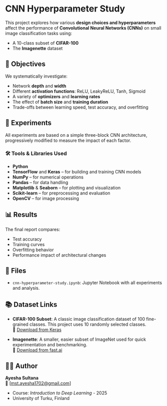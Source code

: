 # CNN Hyperparameter Study

This project explores how various **design choices and hyperparameters** affect the performance of **Convolutional Neural Networks (CNNs)** on small image classification tasks using:

- A 10-class subset of **CIFAR-100**
- The **Imagenette** dataset

## 📌 Objectives

We systematically investigate:

- Network **depth** and **width**
- Different **activation functions**: ReLU, LeakyReLU, Tanh, Sigmoid
- A variety of **optimizers** and **learning rates**
- The effect of **batch size** and **training duration**
- Trade-offs between learning speed, test accuracy, and overfitting

## 🧪 Experiments

All experiments are based on a simple three-block CNN architecture, progressively modified to measure the impact of each factor.

### 🛠️ Tools & Libraries Used

- **Python**
- **TensorFlow** and **Keras** – for building and training CNN models
- **NumPy** – for numerical operations
- **Pandas** – for data handling
- **Matplotlib** & **Seaborn** – for plotting and visualization
- **Scikit-learn** – for preprocessing and evaluation
- **OpenCV** – for image processing

## 📊 Results

The final report compares:

- Test accuracy
- Training curves
- Overfitting behavior
- Performance impact of architectural changes

## 📁 Files

- `cnn-hyperparameter-study.ipynb`: Jupyter Notebook with all experiments and analysis.

## 📚 Dataset Links

- **CIFAR-100 Subset**: A classic image classification dataset of 100 fine-grained classes. This project uses 10 randomly selected classes.  
  🔗 [Download from Keras](https://www.cs.toronto.edu/~kriz/cifar.html)

- **Imagenette**: A smaller, easier subset of ImageNet used for quick experimentation and benchmarking.  
  🔗 [Download from fast.ai](https://github.com/fastai/imagenette)


## 👩‍💻 Author

**Ayesha Sultana**  
📧 [mst.ayesha1702@gmail.com] 
- Course: *Introduction to Deep Learning* - 2025
- University of Turku, Finland
 


